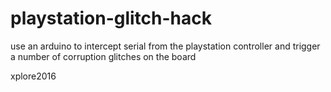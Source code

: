 # playstation-glitch-hack
use an arduino to intercept serial from the playstation controller and trigger a number of corruption glitches on the board

xplore2016
